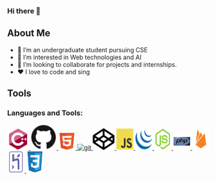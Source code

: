 ### Hi there 👋

<!--
**Riya-code/Riya-code** is a ✨ _special_ ✨ repository because its `README.md` (this file) appears on your GitHub profile.

Here are some ideas to get you started:-->
## About Me
- 🔭 I’m an undergraduate student pursuing CSE
- 🌱 I’m interested in Web technologies and AI
- 👯 I’m looking to collaborate for projects and internships.
- :hearts: I love to code and sing

## Tools
<h3 align="left">Languages and Tools:</h3>
<p align="left"> <a href="https://www.cprogramming.com/" target="_blank"> <img src="https://github.com/devicons/devicon/blob/master/icons/cplusplus/cplusplus-original.svg" alt="c" width="50" height="50"/> </a>  
  <a href="https://www.github.com/" target="_blank"> <img src="https://github.com/devicons/devicon/blob/master/icons/github/github-original.svg" alt="figma" width="60" height="60"/> </a> 
  <a href="https://flutter.dev" target="_blank"> <img src="https://github.com/devicons/devicon/blob/master/icons/html5/html5-original.svg" alt="flutter" width="40" height="40"/> </a> 
  <a href="https://git-scm.com/" target="_blank"> <img src="https://www.vectorlogo.zone/logos/git-scm/git-scm-icon.svg" alt="git" width="40" height="50"/> </a> 
  <a href="https://www.w3.org/html/" target="_blank"> <img src="https://github.com/devicons/devicon/blob/master/icons/codepen/codepen-plain.svg" alt="html5" width="50" height="50"/> </a> 
  <a href="https://www.javascript.org/" target="_blank"> <img src="https://github.com/devicons/devicon/blob/master/icons/javascript/javascript-original.svg" alt="linux" width="40" height="50"/> </a> 
  <a href="https://www.jquery.com/en" target="_blank"> <img src="https://github.com/devicons/devicon/blob/master/icons/jquery/jquery-original.svg" alt="photoshop" width="40" height="50"/> </a> 
  <a href="https://www.nodejs.org" target="_blank"> <img src="https://github.com/devicons/devicon/blob/master/icons/nodejs/nodejs-original.svg" alt="python" width="40" height="50"/> </a> 
  <a href="https://www.php.org" target="_blank"> <img src="https://github.com/devicons/devicon/blob/master/icons/php/php-original.svg" alt="python" width="40" height="40"/> </a>
  <a href="https://www.firebase.org" target="_blank"> <img src="https://github.com/devicons/devicon/blob/master/icons/firebase/firebase-plain.svg" alt="python" width="40" height="50"/> </a>
  <a href="https://www.heroku.org" target="_blank"> <img src="https://github.com/devicons/devicon/blob/master/icons/heroku/heroku-original.svg" alt="python" width="40" height="50"/> </a>
  <a href="https://www.css.org" target="_blank"> <img src="https://github.com/devicons/devicon/blob/master/icons/css3/css3-original.svg" alt="python" width="40" height="50"/> </a>
  
</p>

